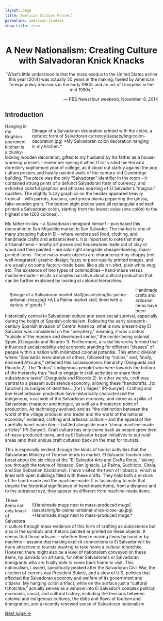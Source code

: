 ```yaml
---
layout: page
title: American Studies Project
permalink: american-studies
show-title: true
---
```

<h1 style="text-align:center;">A New Nationalism: Creating Culture with Salvadoran Knick Knacks</h1>

<p style="text-align:center;"> “What’s little understood is that the mass exodus to the United States earlier this year [2014] was actually 30 years in the making, fueled by American foreign policy decisions in the early 1980s and an act of Congress in the mid 1990s.” </p>
  
<p style="text-align:right;">— PBS NewsHour weekend, November 8, 2014 </p>

Introduction
-- 
<span style="float: right; width: 400px; margin: 15px;">
![Image of a Salvadoran decoration printed with the colón, a defunct form of Salvadoran currency](assets/img/colon-decoration.jpg)
*My Salvadoran colón decoration hanging in my kitchen.*
</span>
<p>  Hanging in my Brighton apartment kitchen is a clunky-looking wooden decoration, gifted to my husband by his father as a house-warming present. I remember eyeing it when I first visited his Harvard dormitory sophomore year of college, as it stood out starkly against the pop culture posters and hastily painted walls of the century-old Cambridge building. The piece was the only “Salvadoran” identifier in the room – it contained strung prints of a defunct Salvadoran form of currency, and exhibited colorful graphics and phrases boasting of El Salvador’s “magical” qualities. The slightly fuzzy graphics on the header appeared heavily tropical – with parrots, toucans, and yucca planta peppering the glossy, fake-wooden grain. The bottom eight pieces were all rectangular and each printed a Salvadoran colón, starting from the lowest value (one colón) to the highest one (200 colónes).</p> 
     
<p>  My father-in-law – a Salvadoran immigrant himself – purchased this decoration in San Miguelito market in San Salvador. The market is one of many shopping hubs in El – where vendors sell food, clothing, and handmade crafts and artisanal items. It is important to note that many artisanal items – mostly art pieces and housewares made out of clay or wood and then painted – are sold right alongside cheaper-looking, mass-printed items. These mass-made objects are characterized by choppy (not well-integrated) graphic design, fuzzy or poor-quality printed images, and are usually on some factory-made base, like a plain t-shirt, plain white mug, etc. The existence of two types of commodities – hand-made versus machine-made – elicits a complex narrative about cultural production that can be further explained by looking at colonial hierarchies.</p>  
     
<span style="float: left; width: 400px; margin: 15px;">
![Image of a Salvadoran market stall](assets/img/la-palma-artisinal-shop.jpg)
*A La Palma market stall, lined with a variety of goods.*
</span>
<p>  Handmade crafts and artisanal items have been historically central to Salvadoran culture and even social survival, especially during the height of Spanish colonialism. Following the early sixteenth-century Spanish invasion of Central America, what is now present-day El Salvador was considered on the “periphery,” meaning, it was a nation “outside of the modern and developed center,” the center being colonial Spain (Osegueda and Ricardo 1). Furthermore, a racial hierarchy formed that influenced social mobility and economic standing for different “classes” of people within a nation with minimized colonial potential. This ethnic division where “Spaniards were above all others, followed by “Indios,” and, finally, enslaved Africans,” reflected this socioeconomic hierarchy (Osegueda and Ricardo 2). The “Indios” (indigenous people) who were towards the bottom of the hierarchy thus “had to engage in craft activities or share their subsistence tasks” (Osegueda and Ricardo 2). In other words, craft was central to a peasant subsistence economy, allowing these “handicrafts…[to function] as badges of identities…[for] villages” (Pi-Sunyer). Crafting and low-level artisanal production have historically characterized the indigenous, rural side of the Salvadoran economy, and serve as a pillar of Salvadoran character and intrigue, as well as a threatened point of production. As technology evolved, and as “the distinction between the world of the village producer and trader and the world of the national economy” widened, crafting and artisanal culture – and the appeal of the carefully hand-made item – battled alongside more “cheap machine-made articles” (Pi-Sunyer). Craft culture has only come back as people grew tired of mass-produced items, and as El Salvador began initiatives to put rural areas (and their unique craft cultures) back on the map for tourists.</p>  
  
<p>  This is especially evident through the kinds of tourist activities that the Salvadoran Ministry of Tourism tends to market. El Salvador tourism sites boast about the six cities of the “El Salvador Arts and Crafts Route,” taking you through the towns of Ilobasco, San Ignacio, La Palma, Suchitoto, Citala, and San Sebastian (Galdamez). I have visited the town of Ilobasco, which is lined with open buildings filled with these crafts. They hold both a mixture of the hand-made and the machine-made. It is fascinating to note that despite the historical significance of hand-made items, from a distance and to the untrained eye, they appear no different from machine-made items. </p> 

<span style="float: right; width: 400px; margin: 15px;">
![Handmade mugs next to mass-produced mugs](assets/img/la-palma-artisinal-shop-close-up.jpg)
*Handmade mugs next to mass-produced mugs.*
</span>
<p>  These items not only boast of Salvadoran culture through mass evidence of this form of crafting as subsistence but also in the symbols and rhetoric painted or printed on these objects. It seems that those artisans – whether they’re making items by hand or by machine – assume that making explicit connections to El Salvador will be more attractive to tourists wanting to take home a cultural tchotchke. However, there might also be a level of nationalism conveyed on these items, by Salvadoran artisans, for other Salvadorans or Salvadoran immigrants who are finally able to come back home to visit. This nationalism, I assert, specifically peaked after the Salvadoran Civil War, the election of current-day President Bukele, and a slew of U.S. policies that affected the Salvadoran economy and welfare of its government and citizens. My hanging colón artifact, while on the surface just a “cultural tchotchke,” actually serves as a window into El Salvador’s complex political, economic, social, and cultural history, including the tensions between colonial and indigenous cultures, the ebbs and flows of tourism and immigration, and a recently renewed sense of Salvadoran nationalism. </p>

[Next page →](rincon-magico.html)

